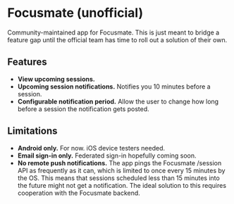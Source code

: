 # Focusmate (unofficial)

Community-maintained app for Focusmate. This is just meant to bridge a feature gap until the official team has time to roll out a solution of their own.

## Features
- __View upcoming sessions.__
- __Upcoming session notifications.__ Notifies you 10 minutes before a session.
- __Configurable notification period.__ Allow the user to change how long before a session the notification gets posted.

## Limitations
- __Android only.__ For now. iOS device testers needed.
- __Email sign-in only.__ Federated sign-in hopefully coming soon.
- __No remote push notifications.__ The app pings the Focusmate /session API as frequently as it can, which is limited to once every 15 minutes by the OS. This means that sessions scheduled less than 15 minutes into the future might not get a notification. The ideal solution to this requires cooperation with the Focusmate backend.